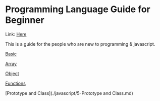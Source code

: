 # Programming Language Guide for Beginner

Link: [Here](./docs/index.html)

This is a guide for the people who are new to programming & javascript.

[Basic](./javascript/1-Basic.md)

[Array](./javascript/2-Array.md)

[Object](./javascript/3-Object.md)

[Functions](./javascript/4-Functions.md)

[Prototype and Class](./javascript/5-Prototype and Class.md)

